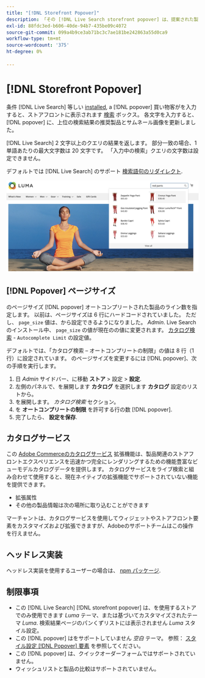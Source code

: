 ```yaml
---
title: "[!DNL Storefront Popover]"
description: 「その [!DNL Live Search storefront popover] は、提案された製品とサムネールを動的に返します。」
exl-id: 88fdc3ed-b606-40de-94b7-435be09c4072
source-git-commit: 099a4b9ce3ab71bc3c7ae181be242863a55d0ca9
workflow-type: tm+mt
source-wordcount: '375'
ht-degree: 0%

---
```


# [!DNL Storefront Popover]

条件 [!DNL Live Search] 等しい [installed](install.md), a [!DNL popover] 買い物客がを入力すると、ストアフロントに表示されます [検索](https://experienceleague.adobe.com/docs/commerce-admin/catalog/catalog/search/search.html#quick-search) ボックス。 各文字を入力すると、 [!DNL popover] に、上位の検索結果の推奨製品とサムネール画像を更新しました。

[!DNL Live Search] 2 文字以上のクエリの結果を返します。 部分一致の場合、1 単語あたりの最大文字数は 20 文字です。 「入力中の検索」クエリの文字数は設定できません。

デフォルトでは [!DNL Live Search] のサポート [検索語句のリダイレクト](https://experienceleague.adobe.com/docs/commerce-admin/catalog/catalog/search/search-terms.html).

![[!DNL Live Search popover]](assets/storefront-search-as-you-type.png)

## [!DNL Popover] ページサイズ

のページサイズ [!DNL popover] オートコンプリートされた製品のライン数を指定します。 以前は、ページサイズは 6 行にハードコードされていました。 ただし、 `page_size` 値は、から設定できるようになりました。 *Admin*. Live Search のインストール中、 `page_size` の値が現在のの値に変更されます。 [カタログ検索](https://experienceleague.adobe.com/docs/commerce-admin/config/catalog/catalog.html) - `Autocomplete Limit` の設定値。

デフォルトでは、「カタログ検索 – オートコンプリートの制限」の値は 8 行（1 行）に設定されています。 のページサイズを変更するには [!DNL popover]、次の手順を実行します。

1. 日 *Admin* サイドバー、に移動 **ストア** > 設定 > **設定**.
1. 左側のパネルで、を展開します **カタログ** を選択します **カタログ** 設定のリストから。
1. を展開します。 *カタログ検索* セクション。
1. を **オートコンプリートの制限** を許可する行の数 [!DNL popover].
1. 完了したら、 **設定を保存**.

## カタログサービス

この [Adobe Commerceのカタログサービス](../catalog-service/overview.md) 拡張機能は、製品関連のストアフロントエクスペリエンスを迅速かつ完全にレンダリングするための機能豊富なビューモデルカタログデータを提供します。 カタログサービスをライブ検索と組み合わせて使用すると、現在ネイティブの拡張機能でサポートされていない機能を提供できます。

* 拡張属性
* その他の製品情報は次の場所に取り込むことができます

マーチャントは、カタログサービスを使用してウィジェットやストアフロント要素をカスタマイズおよび拡張できますが、Adobeのサポートチームはこの操作を行えません。

## ヘッドレス実装

ヘッドレス実装を使用するユーザーの場合は、 [npm パッケージ](https://www.npmjs.com/package/@magento/ds-livesearch-storefront-utils).

## 制限事項

* この [!DNL Live Search] [!DNL storefront popover] は、を使用するストアでのみ使用できます *Luma* テーマ、または基づいてカスタマイズされたテーマ *Luma*. 検索結果ページのパンくずリストには表示されません *Luma* スタイル設定。
* この [!DNL popover] はをサポートしていません *空白* テーマ。 参照： [スタイル設定 [!DNL Popover] 要素](storefront-popover-styling.md) を参照してください。
* この [!DNL popover] は、クイックオーダーフォームではサポートされていません。
* ウィッシュリストと製品の比較はサポートされていません。

